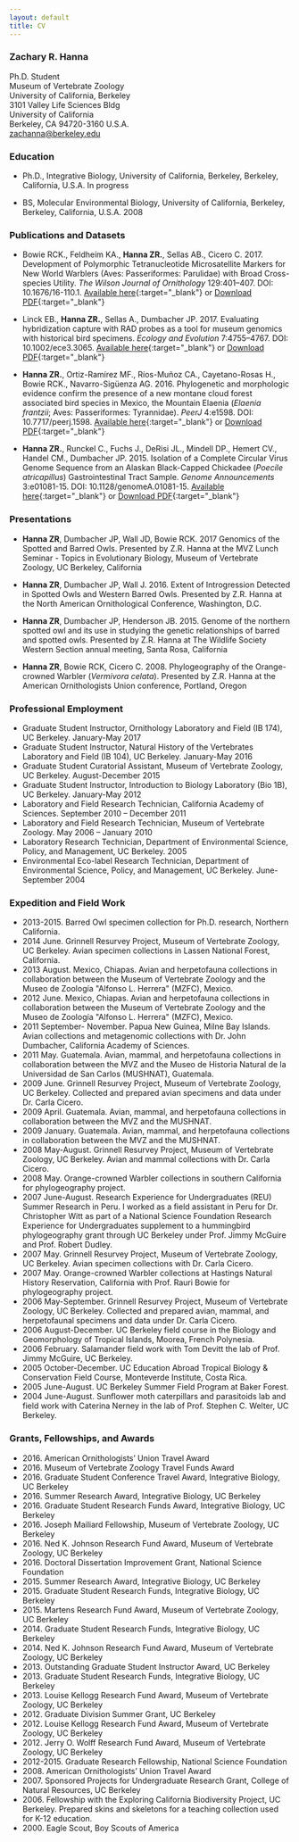 ```yaml
---
layout: default
title: CV
---
```

### Zachary R. Hanna
Ph.D. Student  
Museum of Vertebrate Zoology  
University of California, Berkeley  
3101 Valley Life Sciences Bldg  
University of California  
Berkeley, CA 94720-3160 U.S.A.  
zachanna@berkeley.edu  

### Education
* Ph.D., Integrative Biology, University of California, Berkeley, Berkeley, California, U.S.A. In progress  
  
* BS, Molecular Environmental Biology, University of California, Berkeley, Berkeley, California, U.S.A. 2008  

### Publications and Datasets
* Bowie RCK., Feldheim KA., **Hanna ZR.**, Sellas AB., Cicero C. 2017. Development of Polymorphic Tetranucleotide Microsatellite Markers for New World Warblers (Aves: Passeriformes: Parulidae) with Broad Cross-species Utility. *The Wilson Journal of Ornithology* 129:401–407. DOI: 10.1676/16-110.1. [Available here](http://www.bioone.org/doi/abs/10.1676/16-110.1){:target="_blank"} or [Download PDF](../files/Bowie_et_al_2017_Development_of_Polymorphic_Tetranucleotide_Microsa.pdf){:target="_blank"}
  
* Linck EB., **Hanna ZR.**, Sellas A., Dumbacher JP. 2017. Evaluating hybridization capture with RAD probes as a tool for museum genomics with historical bird specimens. *Ecology and Evolution* 7:4755–4767. DOI: 10.1002/ece3.3065. [Available here](http://onlinelibrary.wiley.com/doi/10.1002/ece3.3065/abstract){:target="_blank"} or [Download PDF](../files/Linck_et_al_2017_Evaluating_hybridization_capture_with_RAD_probes.pdf){:target="_blank"}
  
* **Hanna ZR.**, Ortiz-Ramírez MF., Ríos-Muñoz CA., Cayetano-Rosas H., Bowie RCK., Navarro-Sigüenza AG. 2016. Phylogenetic and morphologic evidence confirm the presence of a new montane cloud forest associated bird species in Mexico, the Mountain Elaenia (*Elaenia frantzii*; Aves: Passeriformes: Tyrannidae). *PeerJ* 4:e1598. DOI: 10.7717/peerj.1598. [Available here](https://peerj.com/articles/1598/){:target="_blank"} or [Download PDF](../files/Hanna_et_al_2016_Phylogenetic_and_morphologic_evidence_confirm.pdf){:target="_blank"}
  
* **Hanna ZR.**, Runckel C., Fuchs J., DeRisi JL., Mindell DP., Hemert CV., Handel CM., Dumbacher JP. 2015. Isolation of a Complete Circular Virus Genome Sequence from an Alaskan Black-Capped Chickadee (*Poecile atricapillus*) Gastrointestinal Tract Sample. *Genome Announcements* 3:e01081-15. DOI: 10.1128/genomeA.01081-15. [Available here](http://genomea.asm.org/content/3/5/e01081-15){:target="_blank"} or [Download PDF](../files/Hanna_et_al_2015_Isolation_of_a_Complete_Circular_Virus_Genome_Sequence.pdf){:target="_blank"}

### Presentations
* **Hanna ZR**, Dumbacher JP, Wall JD, Bowie RCK. 2017 Genomics of the Spotted and Barred Owls. Presented by Z.R. Hanna at the MVZ Lunch Seminar - Topics in Evolutionary Biology, Museum of Vertebrate Zoology, UC Berkeley, California
  
* **Hanna ZR**, Dumbacher JP, Wall J. 2016. Extent of Introgression Detected in Spotted Owls and Western Barred Owls. Presented by Z.R. Hanna at the North American Ornithological Conference, Washington, D.C.
  
* **Hanna ZR**, Dumbacher JP, Henderson JB. 2015. Genome of the northern spotted owl and its use in studying the genetic relationships of barred and spotted owls. Presented by Z.R. Hanna at The Wildlife Society Western Section annual meeting, Santa Rosa, California
  
* **Hanna ZR**, Bowie RCK, Cicero C. 2008. Phylogeography of the Orange-crowned Warbler (*Vermivora celata*). Presented by Z.R. Hanna at the American Ornithologists Union conference, Portland, Oregon

### Professional Employment
* Graduate Student Instructor, Ornithology Laboratory and Field (IB 174), UC Berkeley. January-May 2017  	
* Graduate Student Instructor, Natural History of the Vertebrates Laboratory and Field (IB 104), UC Berkeley. January-May 2016  
* Graduate Student Curatorial Assistant, Museum of Vertebrate Zoology, UC Berkeley. August-December 2015  
* Graduate Student Instructor, Introduction to Biology Laboratory (Bio 1B), UC Berkeley. January-May 2012  
* Laboratory and Field Research Technician, California Academy of Sciences. September 2010 – December 2011  
* Laboratory and Field Research Technician, Museum of Vertebrate Zoology. May 2006 – January 2010  
* Laboratory Research Technician, Department of Environmental Science, Policy, and Management, UC Berkeley. 2005
* Environmental Eco-label Research Technician, Department of Environmental Science, Policy, and Management, UC Berkeley. June-September 2004

### Expedition and Field Work
* 2013-2015. Barred Owl specimen collection for Ph.D. research, Northern California.
* 2014 June. Grinnell Resurvey Project, Museum of Vertebrate Zoology, UC Berkeley. Avian specimen collections in Lassen National Forest, California.
* 2013 August. Mexico, Chiapas. Avian and herpetofauna collections in collaboration between the Museum of Vertebrate Zoology and the Museo de Zoología "Alfonso L. Herrera" (MZFC), Mexico.
* 2012 June. Mexico, Chiapas. Avian and herpetofauna collections in collaboration between the Museum of Vertebrate Zoology and the Museo de Zoología "Alfonso L. Herrera" (MZFC), Mexico. 
* 2011 September- November. Papua New Guinea, Milne Bay Islands. Avian collections and metagenomic collections with Dr. John Dumbacher, California Academy of Sciences.
* 2011 May. Guatemala. Avian, mammal, and herpetofauna collections in collaboration between the MVZ and the Museo de Historia Natural de la Universidad de San Carlos (MUSHNAT), Guatemala.
* 2009 June. Grinnell Resurvey Project, Museum of Vertebrate Zoology, UC Berkeley. Collected and prepared avian specimens and data under Dr. Carla Cicero.
* 2009 April. Guatemala. Avian, mammal, and herpetofauna collections in collaboration between the MVZ and the MUSHNAT.
* 2009 January. Guatemala. Avian, mammal, and herpetofauna collections in collaboration between the MVZ and the MUSHNAT.
* 2008 May-August. Grinnell Resurvey Project, Museum of Vertebrate Zoology, UC Berkeley. Avian and mammal collections with Dr. Carla Cicero.
* 2008 May. Orange-crowned Warbler collections in southern California for phylogeography project.
* 2007 June-August. Research Experience for Undergraduates (REU) Summer Research in Peru. I worked as a field assistant in Peru for Dr. Christopher Witt as part of a National Science Foundation Research Experience for Undergraduates supplement to a hummingbird phylogeography grant through UC Berkeley 	under Prof. Jimmy McGuire and Prof. Robert Dudley.
* 2007 May. Grinnell Resurvey Project, Museum of Vertebrate Zoology, UC Berkeley. Avian specimen collections with Dr. Carla Cicero.
* 2007 May. Orange-crowned Warbler collections at Hastings Natural History Reservation, California with Prof. Rauri Bowie for phylogeography project.
* 2006 May-September. Grinnell Resurvey Project, Museum of Vertebrate Zoology, UC Berkeley. Collected and prepared avian, mammal, and herpetofaunal specimens and data under Dr. Carla Cicero. 
* 2006 August-December. UC Berkeley field course in the Biology and Geomorphology of Tropical Islands, Moorea, French Polynesia.
* 2006 February. Salamander field work with Tom Devitt the lab of Prof. Jimmy McGuire, UC Berkeley.
* 2005 October-December. UC Education Abroad Tropical Biology & Conservation Field Course, Monteverde Institute, Costa Rica.
* 2005 June-August. UC Berkeley Summer Field Program at Baker Forest. 
* 2004 June-August. Sunflower moth caterpillars and parasitoids lab and field work with Caterina Nerney in the lab of Prof. Stephen C. Welter, UC Berkeley.

### Grants, Fellowships, and Awards
* 2016\. American Ornithologists’ Union Travel Award
* 2016\. Museum of Vertebrate Zoology Travel Funds Award
* 2016\. Graduate Student Conference Travel Award, Integrative Biology, UC Berkeley
* 2016\. Summer Research Award, Integrative Biology, UC Berkeley
* 2016\. Graduate Student Research Funds Award, Integrative Biology, UC Berkeley
* 2016\. Joseph Mailiard Fellowship, Museum of Vertebrate Zoology, UC Berkeley
* 2016\. Ned K. Johnson Research Fund Award, Museum of Vertebrate Zoology, UC Berkeley
* 2016\. Doctoral Dissertation Improvement Grant, National Science Foundation
* 2015\. Summer Research Award, Integrative Biology, UC Berkeley
* 2015\. Graduate Student Research Funds, Integrative Biology, UC Berkeley
* 2015\. Martens Research Fund Award, Museum of Vertebrate Zoology, UC Berkeley
* 2014\. Graduate Student Research Funds, Integrative Biology, UC Berkeley
* 2014\. Ned K. Johnson Research Fund Award, Museum of Vertebrate Zoology, UC Berkeley
* 2013\. Outstanding Graduate Student Instructor Award, UC Berkeley
* 2013\. Graduate Student Research Funds, Integrative Biology, UC Berkeley
* 2013\. Louise Kellogg Research Fund Award, Museum of Vertebrate Zoology, UC Berkeley
* 2012\. Graduate Division Summer Grant, UC Berkeley
* 2012\. Louise Kellogg Research Fund Award, Museum of Vertebrate Zoology, UC Berkeley
* 2012\. Jerry O. Wolff Research Fund Award, Museum of Vertebrate Zoology, UC Berkeley
* 2012-2015. Graduate Research Fellowship, National Science Foundation
* 2008\. American Ornithologists’ Union Travel Award
* 2007\. Sponsored Projects for Undergraduate Research Grant, College of Natural Resources, UC Berkeley
* 2006\. Fellowship with the Exploring California Biodiversity Project, UC Berkeley. Prepared skins and skeletons for a teaching collection used for K-12 education.
* 2000\. Eagle Scout, Boy Scouts of America

